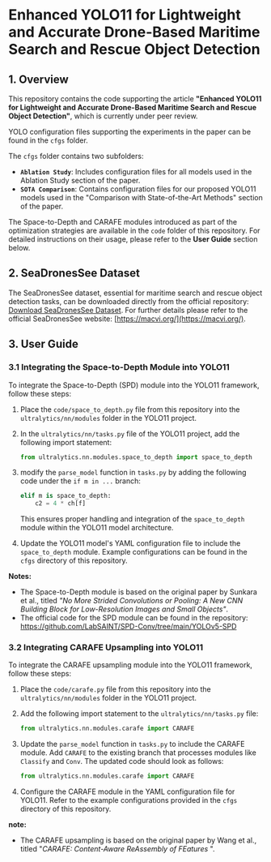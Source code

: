 # Enhanced YOLO11 for Lightweight and Accurate Drone-Based Maritime Search and Rescue Object Detection

## 1. Overview

This repository contains the code supporting the article **"Enhanced YOLO11 for Lightweight and Accurate Drone-Based Maritime Search and Rescue Object Detection"**, which is currently under peer review.

YOLO configuration files supporting the experiments in the paper can be found in the `cfgs` folder.

The `cfgs` folder contains two subfolders:

- **`Ablation Study`**: Includes configuration files for all models used in the Ablation Study section of the paper.
- **`SOTA Comparison`**: Contains configuration files for our proposed YOLO11 models used in the "Comparison with State-of-the-Art Methods" section of the paper.

The Space-to-Depth and CARAFE modules introduced as part of the optimization strategies are available in the `code` folder of this repository. For detailed instructions on their usage, please refer to the **User Guide** section below.



## 2. SeaDronesSee Dataset

The SeaDronesSee dataset, essential for maritime search and rescue object detection tasks, can be downloaded directly from the official repository: [Download SeaDronesSee Dataset](https://cloud.cs.uni-tuebingen.de/index.php/s/aJQPHLGnke68M52). For further details please refer to the official SeaDronesSee website: [https://macvi.org/](https://macvi.org/).

## 3. User Guide

### 3.1 Integrating the Space-to-Depth Module into YOLO11

To integrate the Space-to-Depth (SPD) module into the YOLO11 framework, follow these steps:

1. Place the `code/space_to_depth.py` file from this repository into the `ultralytics/nn/modules` folder in the YOLO11 project.

2. In the `ultralytics/nn/tasks.py` file of the YOLO11 project, add the following import statement:
   
   ```python
   from ultralytics.nn.modules.space_to_depth import space_to_depth
   ```

3. modify the `parse_model` function in `tasks.py` by adding the following code under the `if m in ...` branch:
   
   ```python
   elif m is space_to_depth:
       c2 = 4 * ch[f]
   ```
   
   This ensures proper handling and integration of the `space_to_depth` module within the YOLO11 model architecture.

4. Update the YOLO11 model's YAML configuration file to include the `space_to_depth` module. Example configurations can be found in the `cfgs` directory of this repository.

**Notes:**

- The Space-to-Depth module is based on the original paper by Sunkara et al., titled *"No More Strided Convolutions or Pooling: A New CNN Building Block for Low-Resolution Images and Small Objects"*.
- The official code for the SPD module can be found in the repository: https://github.com/LabSAINT/SPD-Conv/tree/main/YOLOv5-SPD

### 3.2 Integrating CARAFE Upsampling into YOLO11

To integrate the CARAFE upsampling module into the YOLO11 framework, follow these steps:

1. Place the `code/carafe.py` file from this repository into the `ultralytics/nn/modules` folder in the YOLO11 project.

2. Add the following import statement to the `ultralytics/nn/tasks.py` file:
   
   ```python
   from ultralytics.nn.modules.carafe import CARAFE
   ```

3. Update the `parse_model` function in `tasks.py` to include the CARAFE module. Add `CARAFE` to the existing branch that processes modules like `Classify` and `Conv`. The updated code should look as follows:
   
   ```python
   from ultralytics.nn.modules.carafe import CARAFE
   ```

4. Configure the CARAFE module in the YAML configuration file for YOLO11. Refer to the example configurations provided in the `cfgs` directory of this repository.

**note:**

- The CARAFE upsampling is based on the original paper by Wang et al., titled "*CARAFE: Content-Aware ReAssembly of FEatures* ".